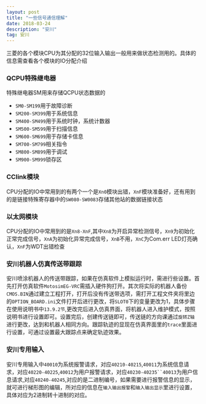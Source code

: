 ```yaml
---
layout: post
title: "一些信号通信理解"
date: 2018-03-24
description: "安川"
tag: 安川
---
```

三菱的各个模块CPU为其分配的32位输入输出一般用来做状态检测用的。具体的信息需查看各个模块的IO分配介绍
### QCPU特殊继电器
特殊继电器SM用来存储QCPU状态数据的

- `SM0-SM199`用于故障诊断
- `SM200-SM399`用于系统信息
- `SM400-SM499`用于系统时钟，系统计数器
- `SM500-SM599`用于扫描信息
- `SM600-SM699`用于存储卡信息
- `SM700-SM799`相关指令
- `SM800-SM899`用于调试
- `SM900-SM999`锁存区

### CClink模块
CPU分配的IO中常用到的有两个一个是`Xn0`模块出错，`XnF`模块准备好，还有用到的是链接特殊寄存器中的`SW080-SW0083`存储其他站的数据链接状态
### 以太网模块
CPU分配的IO中常用到的是`Xn8-XnF`,其中`Xn8`为开启异常检测信号，`Xn9`为初始化正常完成信号，`XnA`为初始化异常完成信号，`XnB`不用，`XnC`为Com.err LED灯亮确认，`XnF`为WDT出错检查
### 安川机器人仿真传送带跟踪
安川喷涂机器人的传送带跟踪，如果在仿真软件上模拟运行时，需进行些设置。首先打开仿真软件`MotosimEG-VRC`需插入硬件狗打开。其次将实际的机器人备份`CMOS.BIN`通过建立工程打开，打开后没有传送带选项，需打开工程文件夹将里边的`OPTION_BOARD.ini`文件打开后进行更改，将`SLOT0`下的变量更改为1，具体步骤在使用说明书中`13.9.2节`,更改完后进入仿真界面，将机器人进入维护模式，按照说明书进行设置即可。设置完后，创建传送链即可，传送链的方向课通过`旋转Z轴`进行更改，达到和机器人相同方向。跟踪轨迹的显现在仿真界面里的`trace`里面进行设置，可通过设置最大跟踪点来确定轨迹效果。
### 安川专用输入
安川专用输入中`40010`为系统报警请求，对应`40210-40215`,`40011`为系统信息请求，对应`40220-40225`,`40012`为用户报警请求，对应`40230-40235``40013`为用户信息请求,对应`40240-40245`,对应的是二进制编号，如果需要进行报警信息的显示，就可进行梯形图的编辑，所对应的信息在`输入输出报警`和`输入输出显示`里进行设置，具体对应为2进制转十进制的对应。
